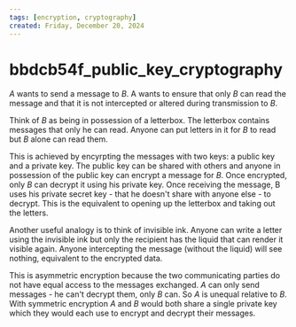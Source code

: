```yaml
---
tags: [encryption, cryptography]
created: Friday, December 20, 2024
---
```


# bbdcb54f_public_key_cryptography

_A_ wants to send a message to _B_. A wants to ensure that only _B_ can read the
message and that it is not intercepted or altered during transmission to _B_.

Think of _B_ as being in possession of a letterbox. The letterbox contains
messages that only he can read. Anyone can put letters in it for _B_ to read but
_B_ alone can read them.

This is achieved by encyrpting the messages with two keys: a public key and a
private key. The public key can be shared with others and anyone in possession
of the public key can encrypt a message for _B_. Once encrypted, only _B_ can
decrypt it using his private key. Once receiving the message, B uses his private
secret key - that he doesn't share with anyone else - to decrypt. This is the
equivalent to opening up the letterbox and taking out the letters.

Another useful analogy is to think of invisible ink. Anyone can write a letter
using the invisible ink but only the recipient has the liquid that can render it
visible again. Anyone intercepting the message (without the liquid) will see
nothing, equivalent to the encrypted data.

This is asymmetric encryption because the two communicating parties do not have
equal access to the messages exchanged. _A_ can only send messages - he can't
decrypt them, only _B_ can. So _A_ is unequal relative to _B_. With symmetric
encryption _A_ and _B_ would both share a single private key which they would
each use to encrypt and decrypt their messages.
